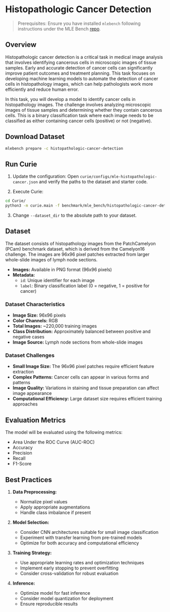 # Histopathologic Cancer Detection
> Prerequisites: Ensure you have installed `mlebench` following instructions under the MLE Bench [repo](https://github.com/openai/mle-bench/tree/main).

## Overview

Histopathologic cancer detection is a critical task in medical image analysis that involves identifying cancerous cells in microscopic images of tissue samples. Early and accurate detection of cancer cells can significantly improve patient outcomes and treatment planning. This task focuses on developing machine learning models to automate the detection of cancer cells in histopathology images, which can help pathologists work more efficiently and reduce human error.

In this task, you will develop a model to identify cancer cells in histopathology images. The challenge involves analyzing microscopic images of tissue samples and determining whether they contain cancerous cells. This is a binary classification task where each image needs to be classified as either containing cancer cells (positive) or not (negative).

## Download Dataset

```bash
mlebench prepare -c histopathologic-cancer-detection
```
  
## Run Curie

1. Update the configuration: Open `curie/configs/mle-histopathologic-cancer.json` and verify the paths to the dataset and starter code.

2. Execute Curie:
```bash
cd Curie/
python3 -m curie.main -f benchmark/mle_bench/histopathologic-cancer-detection/question.txt --task_config curie/configs/mle_config.json --dataset_dir /path/to/your/dataset/histopathologic-cancer-detection/prepared/public/ 
```

3. Change `--dataset_dir` to the absolute path to your dataset.

## Dataset

The dataset consists of histopathology images from the PatchCamelyon (PCam) benchmark dataset, which is derived from the Camelyon16 challenge. The images are 96x96 pixel patches extracted from larger whole-slide images of lymph node sections.

- **Images:** Available in PNG format (96x96 pixels)
- **Metadata:**
  - `id`: Unique identifier for each image
  - `label`: Binary classification label (0 = negative, 1 = positive for cancer)

### Dataset Characteristics

- **Image Size:** 96x96 pixels
- **Color Channels:** RGB
- **Total Images:** ~220,000 training images
- **Class Distribution:** Approximately balanced between positive and negative cases
- **Image Source:** Lymph node sections from whole-slide images

### Dataset Challenges

- **Small Image Size:** The 96x96 pixel patches require efficient feature extraction
- **Complex Patterns:** Cancer cells can appear in various forms and patterns
- **Image Quality:** Variations in staining and tissue preparation can affect image appearance
- **Computational Efficiency:** Large dataset size requires efficient training approaches

## Evaluation Metrics

The model will be evaluated using the following metrics:
- Area Under the ROC Curve (AUC-ROC)
- Accuracy
- Precision
- Recall
- F1-Score

## Best Practices

1. **Data Preprocessing:**
   - Normalize pixel values
   - Apply appropriate augmentations
   - Handle class imbalance if present

2. **Model Selection:**
   - Consider CNN architectures suitable for small image classification
   - Experiment with transfer learning from pre-trained models
   - Optimize for both accuracy and computational efficiency

3. **Training Strategy:**
   - Use appropriate learning rates and optimization techniques
   - Implement early stopping to prevent overfitting
   - Consider cross-validation for robust evaluation

4. **Inference:**
   - Optimize model for fast inference
   - Consider model quantization for deployment
   - Ensure reproducible results
